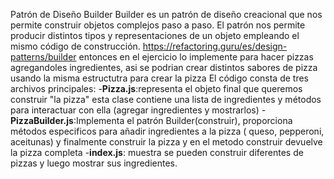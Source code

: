 Patrón de Diseño Builder
Builder es un patrón de diseño creacional que nos permite construir objetos complejos paso a paso. El patrón nos permite producir distintos tipos y representaciones de un objeto empleando el mismo código de construcción.
https://refactoring.guru/es/design-patterns/builder
entonces en el ejercicio lo implemente para hacer pizzas agregandoles ingredientes, asi se podrian crear distintos sabores de pizza usando la misma estructutra para crear la pizza
El código consta de tres archivos principales:
-**Pizza.js**:representa el objeto final que queremos construir "la pizza" esta clase contiene una lista de ingredientes y métodos para interactuar con ella (agregar ingredientes y mostrarlos)
-**PizzaBuilder.js**:Implementa el patrón Builder(construir), proporciona métodos especificos para añadir ingredientes a la pizza ( queso, pepperoni, aceitunas) y finalmente construir la pizza y en el metodo construir devuelve la pizza completa
-**index.js**: muestra se pueden construir diferentes de pizzas y luego mostrar sus ingredientes.